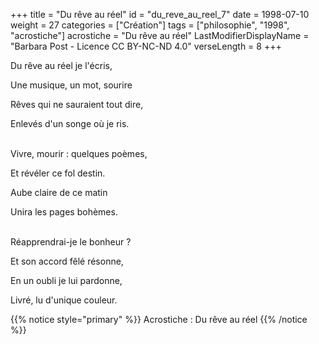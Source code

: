 +++
title = "Du rêve au réel"
id = "du_reve_au_reel_7"
date = 1998-07-10
weight = 27
categories = ["Création"]
tags = ["philosophie", "1998", "acrostiche"]
acrostiche = "Du rêve au réel"
LastModifierDisplayName = "Barbara Post - Licence CC BY-NC-ND 4.0"
verseLength = 8
+++

Du rêve au réel je l'écris,

Une musique, un mot, sourire

Rêves qui ne sauraient tout dire,

Enlevés d'un songe où je ris.

 \
Vivre, mourir : quelques poèmes,

Et révéler ce fol destin.

Aube claire de ce matin

Unira les pages bohèmes.

 \
Réapprendrai-je le bonheur ?

Et son accord fêlé résonne,

En un oubli je lui pardonne,

Livré, lu d'unique couleur.

{{% notice style="primary" %}}
Acrostiche : Du rêve au réel
{{% /notice %}}
